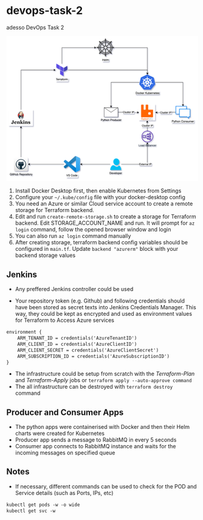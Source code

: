 # devops-task-2
adesso DevOps Task 2

![alt text](devops-task-2-diagram.png)

1. Install Docker Desktop first, then enable Kubernetes from Settings
2. Configure your ```~/.kube/config``` file with your docker-desktop config
2. You need an Azure or similar Cloud service account to create a remote storage for Terraform backend.
3. Edit and run ```create-remote-storage.sh``` to create a storage for Terraform backend. Edit STORAGE_ACCOUNT_NAME and run. It will prompt for ```az login``` command, follow the opened browser window and login
4. You can also run ```az login``` command manually
5. After creating storage, terraform backend config variables should be configured in ```main.tf```. Update ```backend "azurerm"``` block with your backend storage values


## Jenkins ##
- Any preffered Jenkins controller could be used 

- Your repository token (e.g. Github) and following credentials should have been stored as secret texts into Jenkins Credentials Manager. This way, they could be kept as encrypted and used as environment values for Terraform to Access Azure services

```
environment {
    ARM_TENANT_ID = credentials('AzureTenantID')
    ARM_CLIENT_ID = credentials('AzureClientID')
    ARM_CLIENT_SECRET = credentials('AzureClientSecret')
    ARM_SUBSCRIPTION_ID = credentials('AzureSubscriptionID')
}
```

- The infrastructure could be setup from scratch with the *Terraform-Plan* and *Terraform-Apply* jobs or ```terraform apply --auto-approve command```
- The all infrastructure can be destroyed with ```terraform destroy``` command


## Producer and Consumer Apps ##
- The python apps were containerised with Docker and then their Helm charts were created for Kubernetes
- Producer app sends a message to RabbitMQ in every 5 seconds
- Consumer app connects to RabbitMQ instance and waits for the incoming messages on specified queue 

## Notes ##
- If necessary, different commands can be used to check for the POD and Service details (such as Ports, IPs, etc)
```
kubectl get pods -w -o wide
kubectl get svc -w
```
